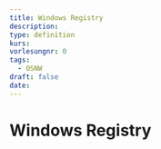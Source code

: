```yaml
---
title: Windows Registry
description: 
type: definition
kurs: 
vorlesungnr: 0
tags:
  - OSNW
draft: false
date:
---
```

# Windows Registry
